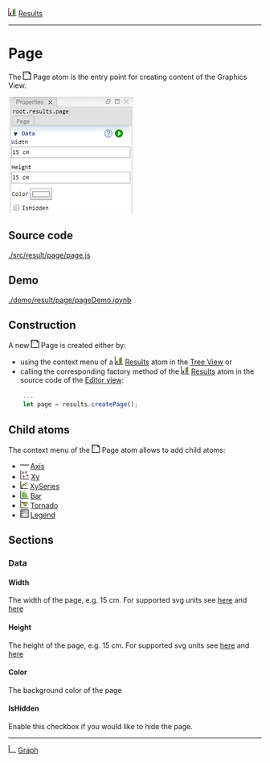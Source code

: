 ![](../../../../icons/results.png) [Results](../results.md)

----

# Page

The ![](../../../../icons/page.png) Page atom is the entry point for creating content of the Graphics View. 

![](../../../images/page.png)

## Source code

[./src/result/page/page.js](../../../../src/result/page/page.js)

## Demo

[./demo/result/page/pageDemo.ipynb](../../../../demo/result/page/pageDemo.ipynb)

## Construction
		
A new ![](../../../../icons/page.png) Page is created either by: 

* using the context menu of a ![](../../../../icons/results.png) [Results](../results.md) atom in the [Tree View](../../../views/treeView.md) or
* calling the corresponding factory method of the ![](../../../../icons/results.png) [Results](../results.md) atom in the source code of the [Editor view](../../../views/editorView.md):

```javascript
    ...
    let page = results.createPage();	     
```

## Child atoms

The context menu of the ![](../../../../icons/page.png) Page atom allows to add child atoms: 

* ![](../../../../icons/axis.png) [Axis](../axis/axis.md)
* ![](../../../../icons/xy.png) [Xy](../xy/xy.md)
* ![](../../../../icons/xySeries.png) [XySeries](../xySeries/xySeries.md)
* ![](../../../../icons/bar.png) [Bar](../bar/bar.md)
* ![](../../../../icons/tornado.png) [Tornado](../tornado/tornado.md)
* ![](../../../../icons/legend.png) [Legend](../legend/legend.md)


## Sections

### Data

#### Width

The width of the page, e.g. 15 cm. For supported svg units see [here](https://www.w3.org/TR/css3-values/#absolute-lengths) and [here](https://www.w3.org/TR/css3-values/#relative-lengths) 

#### Height

The height of the page, e.g. 15 cm. For supported svg units see [here](https://www.w3.org/TR/css3-values/#absolute-lengths) and [here](https://www.w3.org/TR/css3-values/#relative-lengths) 

#### Color

The background color of the page

#### IsHidden

Enable this checkbox if you would like to hide the page.

----

![](../../../../icons/graph.png) [Graph](../graph/graph.md)

